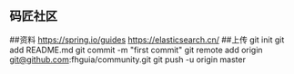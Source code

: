 ## 码匠社区
##资料
https://spring.io/guides
https://elasticsearch.cn/
##上传
git init
git add README.md
git commit -m "first commit"
git remote add origin git@github.com:fhguia/community.git
git push -u origin master